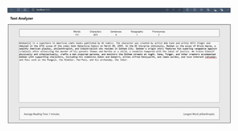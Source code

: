 ![alt text](https://github.com/girijakangutkar/Text-analyzer/blob/girija/20.06.2024_17.28.41_REC.png)

